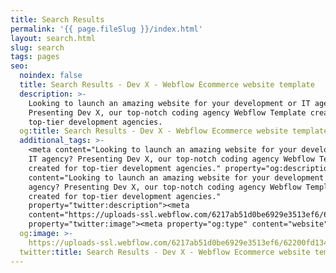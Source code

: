 ```yaml
---
title: Search Results
permalink: '{{ page.fileSlug }}/index.html'
layout: search.html
slug: search
tags: pages
seo:
  noindex: false
  title: Search Results - Dev X - Webflow Ecommerce website template
  description: >-
    Looking to launch an amazing website for your development or IT agency?
    Presenting Dev X, our top-notch coding agency Webflow Template created for
    top-tier development agencies.
  og:title: Search Results - Dev X - Webflow Ecommerce website template
  additional_tags: >-
    <meta content="Looking to launch an amazing website for your development or
    IT agency? Presenting Dev X, our top-notch coding agency Webflow Template
    created for top-tier development agencies." property="og:description"><meta
    content="Looking to launch an amazing website for your development or IT
    agency? Presenting Dev X, our top-notch coding agency Webflow Template
    created for top-tier development agencies."
    property="twitter:description"><meta
    content="https://uploads-ssl.webflow.com/6217ab51d0be6929e3513ef6/62200fd134fbdc6850f7fa00_featured-image-dev-template.png"
    property="twitter:image"><meta property="og:type" content="website">
  og:image: >-
    https://uploads-ssl.webflow.com/6217ab51d0be6929e3513ef6/62200fd134fbdc6850f7fa00_featured-image-dev-template.png
  twitter:title: Search Results - Dev X - Webflow Ecommerce website template
---
```



